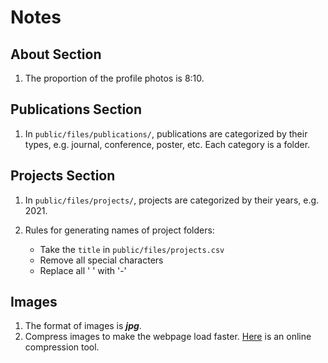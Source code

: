 # Notes

## About Section

1. The proportion of the profile photos is 8:10.

## Publications Section

1. In `public/files/publications/`, publications are categorized by their types, e.g. journal, conference, poster, etc. Each category is a folder.

## Projects Section

1. In `public/files/projects/`, projects are categorized by their years, e.g. 2021.

2. Rules for generating names of project folders:

   - Take the `title` in `public/files/projects.csv`
   - Remove all special characters
   - Replace all ' ' with '-'

## Images

1. The format of images is **_jpg_**.
2. Compress images to make the webpage load faster. [Here](https://tinyjpg.com/) is an online compression tool.
